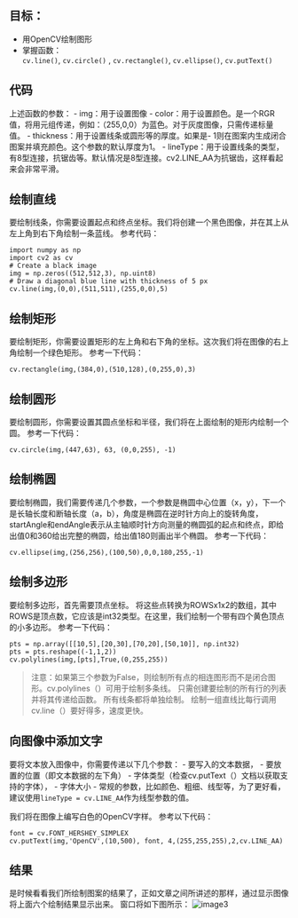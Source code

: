 ## 目标：

- 用OpenCV绘制图形
- 掌握函数：`cv.line()`, `cv.circle()` , `cv.rectangle()`, `cv.ellipse()`, `cv.putText()`

## 代码

上述函数的参数： - img：用于设置图像 - color：用于设置颜色。是一个RGR值，将用元组传递，例如：（255,0,0）为蓝色。对于灰度图像，只需传递标量值。 - thickness：用于设置线条或圆形等的厚度。如果是- 1则在图案内生成闭合图案并填充颜色。这个参数的默认厚度为1。 - lineType：用于设置线条的类型，有8型连接，抗锯齿等。默认情况是8型连接。cv2.LINE_AA为抗锯齿，这样看起来会非常平滑。

## 绘制直线

要绘制线条，你需要设置起点和终点坐标。我们将创建一个黑色图像，并在其上从左上角到右下角绘制一条蓝线。 参考代码：

```
import numpy as np
import cv2 as cv
# Create a black image
img = np.zeros((512,512,3), np.uint8)
# Draw a diagonal blue line with thickness of 5 px
cv.line(img,(0,0),(511,511),(255,0,0),5)
```

## 绘制矩形

要绘制矩形，你需要设置矩形的左上角和右下角的坐标。这次我们将在图像的右上角绘制一个绿色矩形。 参考一下代码：

```
cv.rectangle(img,(384,0),(510,128),(0,255,0),3)
```

## 绘制圆形

要绘制圆形，你需要设置其圆点坐标和半径，我们将在上面绘制的矩形内绘制一个圆。 参考一下代码：

```
cv.circle(img,(447,63), 63, (0,0,255), -1)
```

## 绘制椭圆

要绘制椭圆，我们需要传递几个参数，一个参数是椭圆中心位置（x，y），下一个是长轴长度和断轴长度（a，b），角度是椭圆在逆时针方向上的旋转角度，startAngle和endAngle表示从主轴顺时针方向测量的椭圆弧的起点和终点，即给出值0和360给出完整的椭圆，给出值180则画出半个椭圆。 参考一下代码：

```
cv.ellipse(img,(256,256),(100,50),0,0,180,255,-1)
```

## 绘制多边形

要绘制多边形，首先需要顶点坐标。 将这些点转换为ROWSx1x2的数组，其中ROWS是顶点数，它应该是int32类型。在这里，我们绘制一个带有四个黄色顶点的小多边形。 参考一下代码：

```
pts = np.array([[10,5],[20,30],[70,20],[50,10]], np.int32)
pts = pts.reshape((-1,1,2))
cv.polylines(img,[pts],True,(0,255,255))
```

> 注意：如果第三个参数为False，则绘制所有点的相连图形而不是闭合图形。cv.polylines（）可用于绘制多条线。 只需创建要绘制的所有行的列表并将其传递给函数。 所有线条都将单独绘制。 绘制一组直线比每行调用cv.line（）要好得多，速度更快。

## 向图像中添加文字

要将文本放入图像中，你需要传递以下几个参数： - 要写入的文本数据， - 要放置的位置（即文本数据的左下角） - 字体类型（检查cv.putText（）文档以获取支持的字体）， - 字体大小 - 常规的参数，比如颜色、粗细、线型等，为了更好看，建议使用`lineType = cv.LINE_AA`作为线型参数的值。

我们将在图像上编写白色的OpenCV字样。 参考以下代码：

```
font = cv.FONT_HERSHEY_SIMPLEX
cv.putText(img,'OpenCV',(10,500), font, 4,(255,255,255),2,cv.LINE_AA)
```

## 结果

是时候看看我们所绘制图案的结果了，正如文章之间所讲述的那样，通过显示图像将上面六个绘制结果显示出来。 窗口将如下图所示： ![image3](https://docs.opencv.org/4.0.0/drawing_result.jpg)